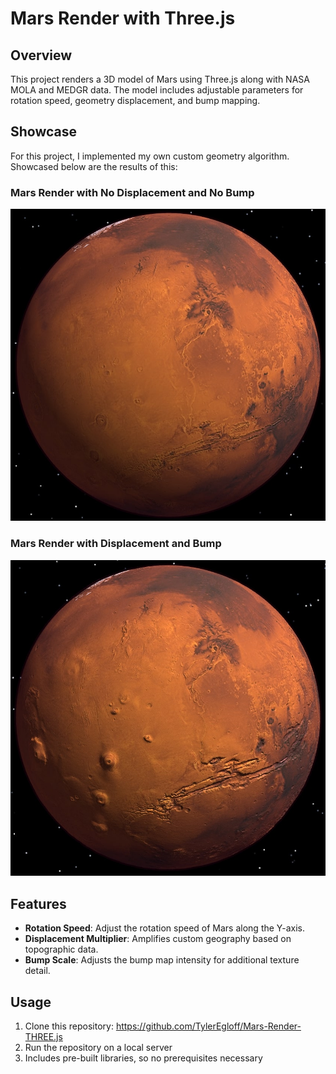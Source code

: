 # Mars Render with Three.js

## Overview
This project renders a 3D model of Mars using Three.js along with NASA MOLA and MEDGR data. The model includes adjustable parameters for rotation speed, geometry displacement, and bump mapping.

## Showcase
For this project, I implemented my own custom geometry algorithm. Showcased below are the results of this:
### Mars Render with No Displacement and No Bump
![No Displacement and No Bump](./screenshots/no-geometry.jpg)

### Mars Render with Displacement and Bump
![With Displacement and Bump](./screenshots/custom-geometry.jpg)

## Features
- **Rotation Speed**: Adjust the rotation speed of Mars along the Y-axis.
- **Displacement Multiplier**: Amplifies custom geography based on topographic data.
- **Bump Scale**: Adjusts the bump map intensity for additional texture detail.

## Usage
1. Clone this repository: https://github.com/TylerEgloff/Mars-Render-THREE.js
2. Run the repository on a local server
3. Includes pre-built libraries, so no prerequisites necessary